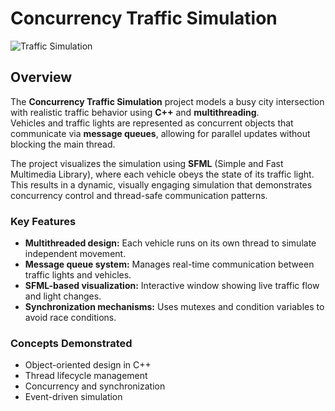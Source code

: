 # Concurrency Traffic Simulation

![Traffic Simulation](C:\Users\suhan\projects\traffic-simulation\data\traffic_simulation.gif)

## Overview
The **Concurrency Traffic Simulation** project models a busy city intersection with realistic traffic behavior using **C++** and **multithreading**.  
Vehicles and traffic lights are represented as concurrent objects that communicate via **message queues**, allowing for parallel updates without blocking the main thread.

The project visualizes the simulation using **SFML** (Simple and Fast Multimedia Library), where each vehicle obeys the state of its traffic light. This results in a dynamic, visually engaging simulation that demonstrates concurrency control and thread-safe communication patterns.

###  Key Features
- **Multithreaded design:** Each vehicle runs on its own thread to simulate independent movement.
- **Message queue system:** Manages real-time communication between traffic lights and vehicles.
- **SFML-based visualization:** Interactive window showing live traffic flow and light changes.
- **Synchronization mechanisms:** Uses mutexes and condition variables to avoid race conditions.

###  Concepts Demonstrated
- Object-oriented design in C++
- Thread lifecycle management
- Concurrency and synchronization
- Event-driven simulation


